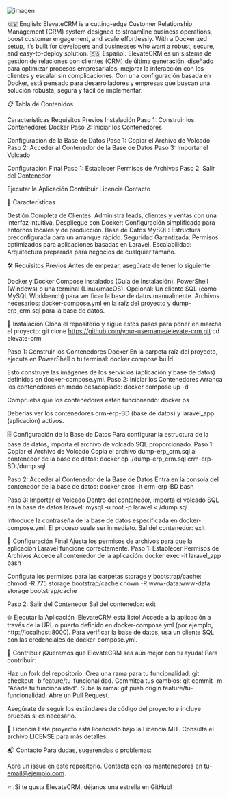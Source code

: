 
![imagen](https://github.com/user-attachments/assets/e7c465c2-f8c4-42e0-bb4b-c77ffff825da)


🇬🇧 English: ElevateCRM is a cutting-edge Customer Relationship Management (CRM) system designed to streamline business operations, boost customer engagement, and scale effortlessly. With a Dockerized setup, it’s built for developers and businesses who want a robust, secure, and easy-to-deploy solution.
🇪🇸 Español: ElevateCRM es un sistema de gestión de relaciones con clientes (CRM) de última generación, diseñado para optimizar procesos empresariales, mejorar la interacción con los clientes y escalar sin complicaciones. Con una configuración basada en Docker, está pensado para desarrolladores y empresas que buscan una solución robusta, segura y fácil de implementar.

📋 Tabla de Contenidos

Características
Requisitos Previos
Instalación
Paso 1: Construir los Contenedores Docker
Paso 2: Iniciar los Contenedores


Configuración de la Base de Datos
Paso 1: Copiar el Archivo de Volcado
Paso 2: Acceder al Contenedor de la Base de Datos
Paso 3: Importar el Volcado


Configuración Final
Paso 1: Establecer Permisos de Archivos
Paso 2: Salir del Contenedor


Ejecutar la Aplicación
Contribuir
Licencia
Contacto


🌟 Características

Gestión Completa de Clientes: Administra leads, clientes y ventas con una interfaz intuitiva.
Despliegue con Docker: Configuración simplificada para entornos locales y de producción.
Base de Datos MySQL: Estructura preconfigurada para un arranque rápido.
Seguridad Garantizada: Permisos optimizados para aplicaciones basadas en Laravel.
Escalabilidad: Arquitectura preparada para negocios de cualquier tamaño.


🛠️ Requisitos Previos
Antes de empezar, asegúrate de tener lo siguiente:

Docker y Docker Compose instalados (Guía de Instalación).
PowerShell (Windows) o una terminal (Linux/macOS).
Opcional: Un cliente SQL (como MySQL Workbench) para verificar la base de datos manualmente.
Archivos necesarios: docker-compose.yml en la raíz del proyecto y dump-erp_crm.sql para la base de datos.


🚀 Instalación
Clona el repositorio y sigue estos pasos para poner en marcha el proyecto:
git clone https://github.com/your-username/elevate-crm.git
cd elevate-crm

Paso 1: Construir los Contenedores Docker
En la carpeta raíz del proyecto, ejecuta en PowerShell o tu terminal:
docker compose build

Esto construye las imágenes de los servicios (aplicación y base de datos) definidos en docker-compose.yml.
Paso 2: Iniciar los Contenedores
Arranca los contenedores en modo desacoplado:
docker compose up -d

Comprueba que los contenedores estén funcionando:
docker ps

Deberías ver los contenedores crm-erp-BD (base de datos) y laravel_app (aplicación) activos.

🗄️ Configuración de la Base de Datos
Para configurar la estructura de la base de datos, importa el archivo de volcado SQL proporcionado.
Paso 1: Copiar el Archivo de Volcado
Copia el archivo dump-erp_crm.sql al contenedor de la base de datos:
docker cp ./dump-erp_crm.sql crm-erp-BD:/dump.sql

Paso 2: Acceder al Contenedor de la Base de Datos
Entra en la consola del contenedor de la base de datos:
docker exec -it crm-erp-BD bash

Paso 3: Importar el Volcado
Dentro del contenedor, importa el volcado SQL en la base de datos laravel:
mysql -u root -p laravel < /dump.sql

Introduce la contraseña de la base de datos especificada en docker-compose.yml. El proceso suele ser inmediato. Sal del contenedor:
exit


🔧 Configuración Final
Ajusta los permisos de archivos para que la aplicación Laravel funcione correctamente.
Paso 1: Establecer Permisos de Archivos
Accede al contenedor de la aplicación:
docker exec -it laravel_app bash

Configura los permisos para las carpetas storage y bootstrap/cache:
chmod -R 775 storage bootstrap/cache
chown -R www-data:www-data storage bootstrap/cache

Paso 2: Salir del Contenedor
Sal del contenedor:
exit


🌐 Ejecutar la Aplicación
¡ElevateCRM está listo! Accede a la aplicación a través de la URL o puerto definido en docker-compose.yml (por ejemplo, http://localhost:8000).
Para verificar la base de datos, usa un cliente SQL con las credenciales de docker-compose.yml.

🤝 Contribuir
¡Queremos que ElevateCRM sea aún mejor con tu ayuda! Para contribuir:

Haz un fork del repositorio.
Crea una rama para tu funcionalidad: git checkout -b feature/tu-funcionalidad.
Commitea tus cambios: git commit -m "Añade tu funcionalidad".
Sube la rama: git push origin feature/tu-funcionalidad.
Abre un Pull Request.

Asegúrate de seguir los estándares de código del proyecto e incluye pruebas si es necesario.

📜 Licencia
Este proyecto está licenciado bajo la Licencia MIT. Consulta el archivo LICENSE para más detalles.

📬 Contacto
Para dudas, sugerencias o problemas:

Abre un issue en este repositorio.
Contacta con los mantenedores en tu-email@ejemplo.com.

⭐ ¡Si te gusta ElevateCRM, déjanos una estrella en GitHub!
